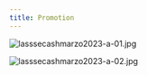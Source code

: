 ```yaml
---
title: Promotion
---
```

![lasssecashmarzo2023-a-01.jpg](https://files.peakd.com/file/peakd-hive/lasseehlers/23z7SXJEUwbVCa1C95uq4v2QrWjK9SQchnRS3VDvHPNNm1cU6P1z1AmwiKebeSu9ShWNB.jpg)




![lasssecashmarzo2023-a-02.jpg](https://files.peakd.com/file/peakd-hive/lasseehlers/242YSkxyYEZL5joSLf32L5cFzy4J31R57rDkYNS73re8QfNDfFGhw2mByDNMzTTeSxxS8.jpg)

